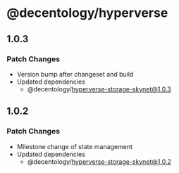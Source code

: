 # @decentology/hyperverse

## 1.0.3

### Patch Changes

- Version bump after changeset and build
- Updated dependencies
  - @decentology/hyperverse-storage-skynet@1.0.3

## 1.0.2

### Patch Changes

- Milestone change of state management
- Updated dependencies
  - @decentology/hyperverse-storage-skynet@1.0.2
